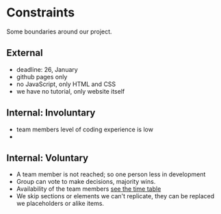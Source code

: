# Constraints

Some boundaries around our project.

## External

<!--
  constraints coming from the outside that your team has no control over. these may include:
  - project deadlines
  - UI design or color schemes
  - technologies (sometimes a client will tell you what to use)
-->

- deadline: 26, January
- github pages only
- no JavaScript, only HTML and CSS
- we have no tutorial, only website itself

## Internal: Involuntary

<!--
  constraints that come from within your team, and you have no control over. they may include:
  - each of your individual skill levels
  - amount of time available to work on the project
-->

- team members level of coding experience is low
-

## Internal: Voluntary

<!--
  constraints that your team decided on to help scope the project. they may include:
  - the number of hours you want to spend working
  - only using the colors black and white
  - technologies (sometimes you can choose what to use)
-->

- A team member is not reached; so one person less in development
- Group can vote to make decisions, majority wins.
- Availability of the team members [see the time table](README.md)
- We skip sections or elements we can't replicate, they can be replaced we placeholders or alike items.
